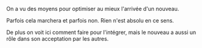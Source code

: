 On a vu des moyens pour optimiser au mieux l'arrivée d'un nouveau.

Parfois cela marchera et parfois non. Rien n'est absolu en ce sens.

De plus on voit ici comment faire pour l'intégrer, mais le nouveau a aussi un rôle dans son acceptation par les autres.
